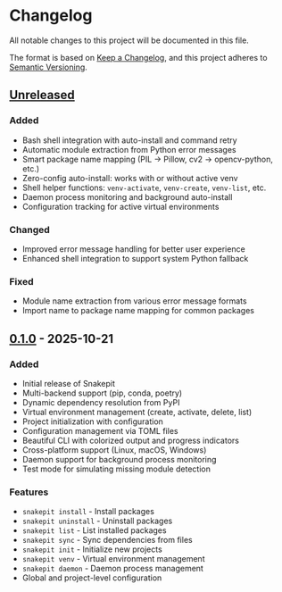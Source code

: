 # Changelog

All notable changes to this project will be documented in this file.

The format is based on [Keep a Changelog](https://keepachangelog.com/en/1.0.0/),
and this project adheres to [Semantic Versioning](https://semver.org/spec/v2.0.0.html).

## [Unreleased]

### Added
- Bash shell integration with auto-install and command retry
- Automatic module extraction from Python error messages
- Smart package name mapping (PIL → Pillow, cv2 → opencv-python, etc.)
- Zero-config auto-install: works with or without active venv
- Shell helper functions: `venv-activate`, `venv-create`, `venv-list`, etc.
- Daemon process monitoring and background auto-install
- Configuration tracking for active virtual environments

### Changed
- Improved error message handling for better user experience
- Enhanced shell integration to support system Python fallback

### Fixed
- Module name extraction from various error message formats
- Import name to package name mapping for common packages

## [0.1.0] - 2025-10-21

### Added
- Initial release of Snakepit
- Multi-backend support (pip, conda, poetry)
- Dynamic dependency resolution from PyPI
- Virtual environment management (create, activate, delete, list)
- Project initialization with configuration
- Configuration management via TOML files
- Beautiful CLI with colorized output and progress indicators
- Cross-platform support (Linux, macOS, Windows)
- Daemon support for background process monitoring
- Test mode for simulating missing module detection

### Features
- `snakepit install` - Install packages
- `snakepit uninstall` - Uninstall packages
- `snakepit list` - List installed packages
- `snakepit sync` - Sync dependencies from files
- `snakepit init` - Initialize new projects
- `snakepit venv` - Virtual environment management
- `snakepit daemon` - Daemon process management
- Global and project-level configuration

[Unreleased]: https://github.com/adminx/snakepit/compare/v0.1.0...HEAD
[0.1.0]: https://github.com/adminx/snakepit/releases/tag/v0.1.0
